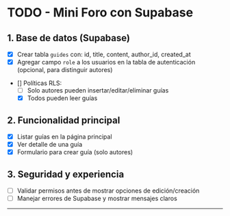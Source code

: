 # TODO - Mini Foro con Supabase

## 1. Base de datos (Supabase)
- [x] Crear tabla `guides` con: id, title, content, author_id, created_at
- [x] Agregar campo `role` a los usuarios en la tabla de autenticación (opcional, para distinguir autores)
- [] Políticas RLS:
    - [ ] Solo autores pueden insertar/editar/eliminar guías
    - [x] Todos pueden leer guías

## 2. Funcionalidad principal
- [x] Listar guías en la página principal
- [x] Ver detalle de una guía
- [x] Formulario para crear guía (solo autores)

## 3. Seguridad y experiencia
- [ ] Validar permisos antes de mostrar opciones de edición/creación
- [ ] Manejar errores de Supabase y mostrar mensajes claros

---
